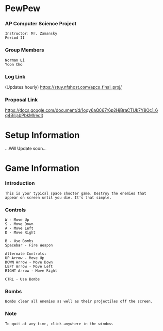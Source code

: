 # PewPew

### AP Computer Science Project
```
Instructor: Mr. Zamansky
Period II
```
### Group Members
```
Norman Li
Yoon Cho
```
### Log Link
(Updates hourly)
https://stuy.nfshost.com/apcs_final_proj/

### Proposal Link
https://docs.google.com/document/d/1oqy6aQ067r6p2HjBraCTUk7Y8Oc1_6q4BiIjabPbkMI/edit

# Setup Information
...Will Update soon...

# Game Information
### Introduction
```
This is your typical space shooter game. Destroy the enemies that appear on screen until you die. It's that simple.
```

### Controls
```
W - Move Up
S - Move Down
A - Move Left
D - Move Right

B - Use Bombs
Spacebar - Fire Weapon

Alternate Controls:
UP Arrow - Move Up
DOWN Arrow - Move Down
LEFT Arrow - Move Left
RIGHT Arrow - Move Right

CTRL - Use Bombs
```

### Bombs
```
Bombs clear all enemies as well as their projectiles off the screen.
```

### Note
```
To quit at any time, click anywhere in the window.
```
